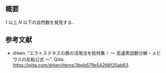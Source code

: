 <!-- ---
title: Sieve of Eratosthenes（エラトステネスの篩）
documentation_of: //src/Math/NumberTheory/sieve.hpp
--- -->


## 概要

$1$ 以上 $N$ 以下の自然数を発見する．


## 参考文献

- drken. "エラトステネスの篩の活用法を総特集！ 〜 高速素因数分解・メビウスの反転公式 〜". Qiita. https://qiita.com/drken/items/3beb679e54266f20ab63.
